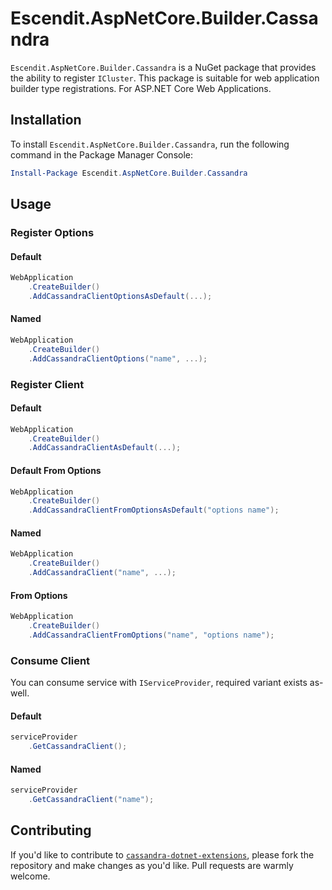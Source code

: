 # Escendit.AspNetCore.Builder.Cassandra

`Escendit.AspNetCore.Builder.Cassandra` is a NuGet package that provides the ability to register
`ICluster`. This package is suitable for web application builder type registrations. For ASP.NET Core Web Applications.

## Installation

To install `Escendit.AspNetCore.Builder.Cassandra`, run the following command in the Package Manager Console:

```powershell
Install-Package Escendit.AspNetCore.Builder.Cassandra
```

## Usage

### Register Options

#### Default
```csharp
WebApplication
    .CreateBuilder()
    .AddCassandraClientOptionsAsDefault(...);
```

#### Named

```csharp
WebApplication
    .CreateBuilder()
    .AddCassandraClientOptions("name", ...);
```

### Register Client

#### Default

```csharp
WebApplication
    .CreateBuilder()
    .AddCassandraClientAsDefault(...);
```

#### Default From Options

```csharp
WebApplication
    .CreateBuilder()
    .AddCassandraClientFromOptionsAsDefault("options name");
```

#### Named

```csharp
WebApplication
    .CreateBuilder()
    .AddCassandraClient("name", ...);
```

#### From Options

```csharp
WebApplication
    .CreateBuilder()
    .AddCassandraClientFromOptions("name", "options name");
```

### Consume Client

You can consume service with `IServiceProvider`, required variant exists as-well.

#### Default

```csharp
serviceProvider
    .GetCassandraClient();
```

#### Named

```csharp
serviceProvider
    .GetCassandraClient("name");
```

## Contributing

If you'd like to contribute to [`cassandra-dotnet-extensions`][self],
please fork the repository and make changes as you'd like.
Pull requests are warmly welcome.

[self]: https://github.com/escendit/cassandra-dotnet-extensions
